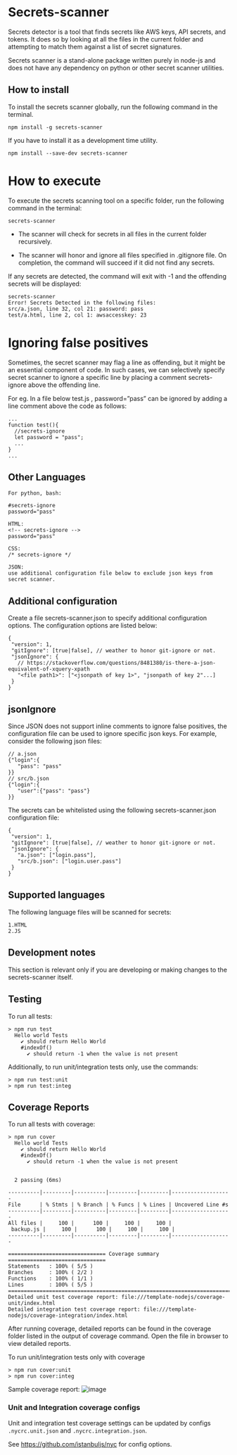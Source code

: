 # Secrets-scanner
Secrets detector is a tool that finds secrets like AWS keys, API secrets, and tokens. It does so by looking at all the files in the current folder and attempting to match them against a list of secret signatures.

Secrets scanner is a stand-alone package written purely in node-js and does not have any dependency on python or other secret scanner utilities.

## How to install
To install the secrets scanner globally, run the following command in the terminal.

```shell
npm install -g secrets-scanner
```
If you have to install it as a development time utility.
```shell
npm install --save-dev secrets-scanner
```

# How to execute
To execute the secrets scanning tool on a specific folder, run the following command in the terminal:
```shell
secrets-scanner
```
* The scanner will check for secrets in all files in the current folder recursively.

* The scanner will honor and ignore all files specified in .gitignore file.
  On completion, the command will succeed if it did not find any secrets.

If any secrets are detected, the command will exit with -1 and the offending secrets will be displayed:
```shell
secrets-scanner
Error! Secrets Detected in the following files:
src/a.json, line 32, col 21: password: pass
test/a.html, line 2, col 1: awsaccesskey: 23
```

# Ignoring false positives
Sometimes, the secret scanner may flag a line as offending, but it might be an essential component of code. In such cases, we can selectively specify secret scanner to ignore a specific line by placing a comment secrets-ignore above the offending line.

For eg. In a file below test.js , password=”pass” can be ignored by adding a line comment above the code as follows:
```shell
...
function test(){
  //secrets-ignore
  let password = "pass";
  ...
}
...
```
## Other Languages
```shell
For python, bash:

#secrets-ignore
password="pass"

HTML:
<!-- secrets-ignore -->
password="pass"

CSS:
/* secrets-ignore */

JSON:
use additional configuration file below to exclude json keys from secret scanner.

```

## Additional configuration
Create a file secrets-scanner.json to specify additional configuration options.  The configuration options are listed below:
```shell
{
 "version": 1,
 "gitIgnore": [true|false], // weather to honor git-ignore or not.
 "jsonIgnore": {
   // https://stackoverflow.com/questions/8481380/is-there-a-json-equivalent-of-xquery-xpath
   "<file path1>": ["<jsonpath of key 1>", "jsonpath of key 2"...]
 }
}
```

## jsonIgnore
Since JSON does not support inline comments to ignore false positives, the configuration file can be used to ignore specific json keys. For example, consider the following json files:
```shell
// a.json
{"login":{
   "pass": "pass"
}}
// src/b.json
{"login":{
   "user":{"pass": "pass"}
}}
```
The secrets can be whitelisted using the following  secrets-scanner.json configuration file:
```shell
{
 "version": 1,
 "gitIgnore": [true|false], // weather to honor git-ignore or not.
 "jsonIgnore": {
   "a.json": ["login.pass"],
   "src/b.json": ["login.user.pass"]
 }
}
```

## Supported languages
The following language files will be scanned for secrets:
```shell
1.HTML
2.JS
```
## Development notes
This section is relevant only if you are developing or making changes to the secrets-scanner itself.

## Testing
To run all tests:
```shell
> npm run test
  Hello world Tests
    ✔ should return Hello World
    #indexOf()
      ✔ should return -1 when the value is not present
```
Additionally, to run unit/integration tests only, use the commands:
```shell
> npm run test:unit
> npm run test:integ
```
## Coverage Reports
To run all tests with coverage:

```shell
> npm run cover
  Hello world Tests
    ✔ should return Hello World
    #indexOf()
      ✔ should return -1 when the value is not present


  2 passing (6ms)

----------|---------|----------|---------|---------|-------------------
File      | % Stmts | % Branch | % Funcs | % Lines | Uncovered Line #s 
----------|---------|----------|---------|---------|-------------------
All files |     100 |      100 |     100 |     100 |                   
 backup.js |     100 |      100 |     100 |     100 |                   
----------|---------|----------|---------|---------|-------------------

=============================== Coverage summary ===============================
Statements   : 100% ( 5/5 )
Branches     : 100% ( 2/2 )
Functions    : 100% ( 1/1 )
Lines        : 100% ( 5/5 )
================================================================================
Detailed unit test coverage report: file:///template-nodejs/coverage-unit/index.html
Detailed integration test coverage report: file:///template-nodejs/coverage-integration/index.html
```
After running coverage, detailed reports can be found in the coverage folder listed in the output of coverage command.
Open the file in browser to view detailed reports.

To run unit/integration tests only with coverage
```shell
> npm run cover:unit
> npm run cover:integ
```

Sample coverage report:
![image](https://user-images.githubusercontent.com/5336369/148687351-6d6c12a2-a232-433d-ab62-2cf5d39c96bd.png)

### Unit and Integration coverage configs
Unit and integration test coverage settings can be updated by configs `.nycrc.unit.json` and `.nycrc.integration.json`.

See https://github.com/istanbuljs/nyc for config options.
